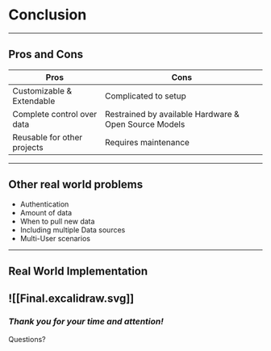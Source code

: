 # Conclusion
---

## Pros and Cons

| <i class="fas fa-plus fa-sm"></i> Pros | <i class="fas fa-minus fa-sm"></i> Cons               |
| -------------------------------------- | ----------------------------------------------------- |
| Customizable & Extendable              | Complicated to setup                                  |
| Complete control over data             | Restrained by available Hardware & Open Source Models |
| Reusable for other projects            | Requires maintenance                                  |


---

## Other real world problems
- Authentication 
- Amount of data
- When to pull new data
- Including multiple Data sources
- Multi-User scenarios

---
## Real World Implementation
![[Final.excalidraw.svg]]
---
### _Thank you for your time and attention!_

Questions?